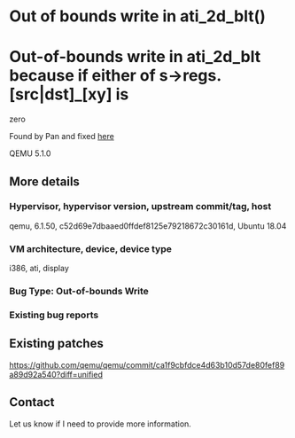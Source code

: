 # Out of bounds write in ati_2d_blt()

# Out-of-bounds write in ati_2d_blt because if either of s->regs.[src|dst]_[xy] is
zero

Found by Pan and fixed [here](https://github.com/qemu/qemu/commit/ca1f9cbfdce4d63b10d57de80fef89a89d92a540?diff=unified)

QEMU 5.1.0

## More details

### Hypervisor, hypervisor version, upstream commit/tag, host

qemu, 6.1.50, c52d69e7dbaaed0ffdef8125e79218672c30161d, Ubuntu 18.04

### VM architecture, device, device type

i386, ati, display

### Bug Type: Out-of-bounds Write

### Existing bug reports


## Existing patches

https://github.com/qemu/qemu/commit/ca1f9cbfdce4d63b10d57de80fef89a89d92a540?diff=unified

## Contact

Let us know if I need to provide more information.
